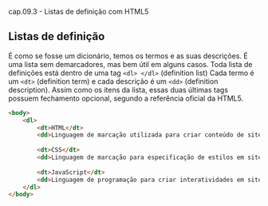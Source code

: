 cap.09.3 - Listas de definição com HTML5

## Listas de definição

É como se fosse um dicionário, temos os termos e as suas descrições. É uma lista sem demarcadores, mas bem útil em alguns casos.
Toda lista de definições está dentro de uma tag `<dl> </dl>` (definition list) Cada termo é um `<dt>` (definition term) e cada descrição é um `<dd>` (definition description).
Assim como os itens da lista, essas duas últimas tags possuem fechamento opcional, segundo a referência oficial da HTML5.

```html
<body>
    <dl>
        <dt>HTML</dt>
        <dd>Linguagem de marcação utilizada para criar conteúdo de sites</dd>
        
        <dt>CSS</dt>
        <dd>Linguagem de marcação para especificação de estilos em sites</dd>
        
        <dt>JavaScript</dt>
        <dd>Linguagem de programação para criar interatividades em sites.</dd>
    </dl>
</body>
```